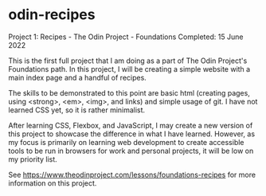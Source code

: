 # odin-recipes
Project 1: Recipes - The Odin Project - Foundations
Completed: 15 June 2022

This is the first full project that I am doing as a part of The Odin Project's
Foundations path. In this project, I will be creating a simple website with a 
main index page and a handful of recipes. 

The skills to be demonstrated to this point are basic html (creating pages,
using \<strong>, \<em>, \<img>, and links) and simple usage of git. I have not 
learned CSS yet, so it is rather minimalist.

After learning CSS, Flexbox, and JavaScript, I may create a new version
of this project to showcase the difference in what I have learned. However,
as my focus is primarily on learning web development to create accessible
tools to be run in browsers for work and personal projects, it will be 
low on my priority list.

See https://www.theodinproject.com/lessons/foundations-recipes for  more 
information on this project.

